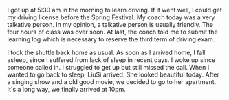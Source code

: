 I got up at 5:30 am in the morning to learn driving. If it went well, I could get my driving license before the Spring Festival. My coach today was a very talkative person. In my opinion, a talkative person is usually friendly. The four hours of class was over soon. At last, the coach told me to submit the learning log which is necessary to reserve the third term of driving exam. 

I took the shuttle back home as usual. As soon as I arrived home, I fall asleep, since I suffered from lack of sleep in recent days. I woke up since someone called in. I struggled to get up but still missed the call. When I wanted to go back to sleep, LiuSi arrived. She looked beautiful today. After a singing show and a old good movie, we decided to go to her apartment. It's a long way, we finally arrived at 10pm. 
